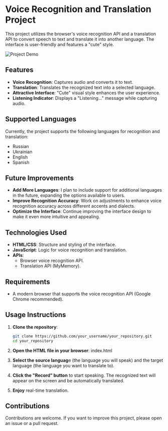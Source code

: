 # Voice Recognition and Translation Project

This project utilizes the browser's voice recognition API and a translation API to convert speech to text and translate it into another language. The interface is user-friendly and features a "cute" style.

![Project Demo](assets/voice-translator.gif) 

## Features

- **Voice Recognition**: Captures audio and converts it to text.
- **Translation**: Translates the recognized text into a selected language.
- **Attractive Interface**: "Cute" visual style enhances the user experience.
- **Listening Indicator**: Displays a "Listening..." message while capturing audio.

## Supported Languages

Currently, the project supports the following languages for recognition and translation:

- Russian
- Ukrainian
- English
- Spanish

## Future Improvements

- **Add More Languages**: I plan to include support for additional languages in the future, expanding the options available to users.
- **Improve Recognition Accuracy**: Work on adjustments to enhance voice recognition accuracy across different accents and dialects.
- **Optimize the Interface**: Continue improving the interface design to make it even more intuitive and appealing.

## Technologies Used

- **HTML/CSS**: Structure and styling of the interface.
- **JavaScript**: Logic for voice recognition and translation.
- **APIs**:
  - Browser voice recognition API.
  - Translation API (MyMemory).

## Requirements

- A modern browser that supports the voice recognition API (Google Chrome recommended).

## Usage Instructions

1. **Clone the repository**:
   ```bash
   git clone https://github.com/your_username/your_repository.git
   cd your_repository
2. **Open the HTML file in your browser**:
index.html

3. **Select the source languag**e (the language you will speak) and the target language (the language you want to translate to).

4. **Click the "Record" button** to start speaking. The recognized text will appear on the screen and be automatically translated.

5. **Enjoy** real-time translation.

## Contributions
Contributions are welcome. If you want to improve this project, please open an issue or a pull request.